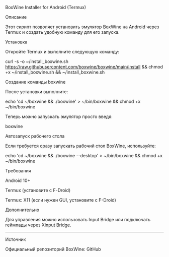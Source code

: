 
BoxWine Installer for Android (Termux)

Описание

Этот скрипт позволяет установить эмулятор BoxWine на Android через Termux и создать удобную команду для его запуска.

Установка

Откройте Termux и выполните следующую команду:

curl -s -o ~/install_boxwine.sh https://raw.githubusercontent.com/boxwine/boxwine/main/install && chmod +x ~/install_boxwine.sh && ~/install_boxwine.sh

Создание команды boxwine

После установки выполните:

echo 'cd ~/boxwine && ./boxwine' > ~/bin/boxwine && chmod +x ~/bin/boxwine

Теперь можно запускать эмулятор просто введя:

boxwine

Автозапуск рабочего стола

Если требуется сразу запускать рабочий стол BoxWine, используйте:

echo 'cd ~/boxwine && ./boxwine --desktop' > ~/bin/boxwine && chmod +x ~/bin/boxwine

Требования

Android 10+

Termux (установите с F-Droid)

Termux: X11 (если нужен GUI, установите с F-Droid)


Дополнительно

Для управления можно использовать Input Bridge или подключать геймпады через Xinput Bridge.


---

Источник

Официальный репозиторий BoxWine: GitHub










